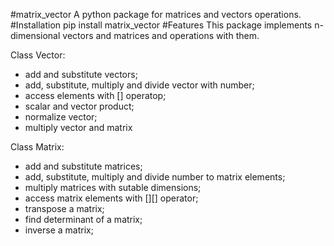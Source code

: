 #matrix_vector
A python package for matrices and vectors operations.
#Installation
pip install matrix_vector
#Features
This package implements n-dimensional vectors and matrices and operations with them.

Class Vector:
- add and substitute vectors;
- add, substitute, multiply and divide vector with number;
- access elements with [] operatop;
- scalar and vector product;
- normalize vector;
- multiply vector and matrix

Class Matrix:
- add and substitute matrices;
- add, substitute, multiply and divide number to matrix elements;
- multiply matrices with sutable dimensions;
- access matrix elements with [][] operator;
- transpose a matrix;
- find determinant of a matrix;
- inverse a matrix;
